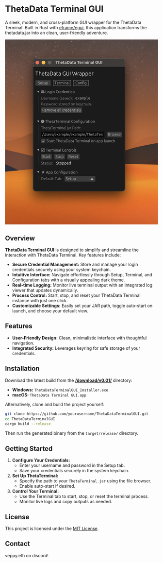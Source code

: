 # ThetaData Terminal GUI

A sleek, modern, and cross-platform GUI wrapper for the ThetaData Terminal. Built in Rust with [eframe/egui](https://github.com/emilk/egui), this application transforms the thetadata.jar into an clean, user-friendly adventure.


![App view](resources/preview.png)

## Overview

**ThetaData Terminal GUI** is designed to simplify and streamline the interaction with ThetaData Terminal. Key features include:
- **Secure Credential Management:** Store and manage your login credentials securely using your system keychain.
- **Intuitive Interface:** Navigate effortlessly through Setup, Terminal, and Configuration tabs with a visually appealing dark theme.
- **Real-time Logging:** Monitor live terminal output with an integrated log viewer that updates dynamically.
- **Process Control:** Start, stop, and reset your ThetaData Terminal instance with just one click.
- **Customizable Settings:** Easily set your JAR path, toggle auto-start on launch, and choose your default view.

## Features

- **User-Friendly Design:** Clean, minimalistic interface with thoughtful navigation.
- **Integrated Security:** Leverages keyring for safe storage of your credentials.

## Installation

Download the latest build from the [**/download/v0.01/**](./download/v0.01/) directory:
- **Windows:** `ThetaDataTerminalGUI_Installer.exe`
- **macOS:** `ThetaData Terminal GUI.app`

Alternatively, clone and build the project yourself:

```bash
git clone https://github.com/yourusername/ThetaDataTerminalGUI.git
cd ThetaDataTerminalGUI
cargo build --release
```

Then run the generated binary from the `target/release/` directory.

## Getting Started

1. **Configure Your Credentials:**
   - Enter your username and password in the Setup tab.
   - Save your credentials securely in the system keychain.
2. **Set Up ThetaTerminal:**
   - Specify the path to your `ThetaTerminal.jar` using the file browser.
   - Enable auto-start if desired.
3. **Control Your Terminal:**
   - Use the Terminal tab to start, stop, or reset the terminal process.
   - Monitor live logs and copy outputs as needed.

## License

This project is licensed under the [MIT License](LICENSE).

## Contact

veppy.eth on discord!
